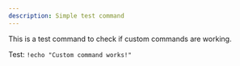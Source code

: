 ```yaml
---
description: Simple test command
---
```


This is a test command to check if custom commands are working.

Test: `!echo "Custom command works!"`